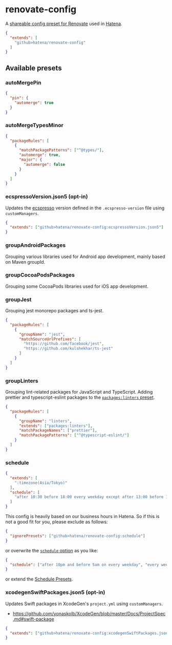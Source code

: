 # renovate-config

A [shareable config preset for Renovate](https://docs.renovatebot.com/config-presets/) used in [Hatena](https://hatena.co.jp/).

```json
{
  "extends": [
    "github>hatena/renovate-config"
  ]
}
```

## Available presets

### autoMergePin

```json
{
  "pin": {
    "automerge": true
  }
}
```

### autoMergeTypesMinor

```json
{
  "packageRules": [
    {
      "matchPackagePatterns": ["^@types/"],
      "automerge": true,
      "major": {
        "automerge": false
      }
    }
  ]
}
```

### ecspressoVersion.json5 (opt-in)

Updates the [ecspresso](https://github.com/kayac/ecspresso) version defined in the `.ecspresso-version` file using `customManagers`.

```json
{
  "extends": ["github>hatena/renovate-config:ecspressoVersion.json5"]
}
```

### groupAndroidPackages

Grouping various libraries used for Android app development, mainly based on Maven groupId.

### groupCocoaPodsPackages

Grouping some CocoaPods libraries used for iOS app development.

### groupJest

Grouping jest monorepo packages and ts-jest.

```json
{
  "packageRules": [
    {
      "groupName": "jest",
      "matchSourceUrlPrefixes": [
        "https://github.com/facebook/jest",
        "https://github.com/kulshekhar/ts-jest"
      ]
    }
  ]
}
```

### groupLinters

Grouping lint-related packages for JavaScript and TypeScript. Adding prettier and typescript-eslint packages to the [`packages:linters` preset](https://docs.renovatebot.com/presets-packages/#packageslinters).

```json
{
  "packageRules": [
    {
      "groupName": "linters",
      "extends": ["packages:linters"],
      "matchPackageNames": ["prettier"],
      "matchPackagePatterns": ["^@typescript-eslint/"]
    }
  ]
}
```

### schedule

```json
{
  "extends": [
    ":timezone(Asia/Tokyo)"
  ],
  "schedule": [
    "after 10:30 before 18:00 every weekday except after 13:00 before 14:00"
  ]
}
```

This config is heavily based on our business hours in Hatena. So if this is not a good fit for you, please exclude as follows:

```json
{
  "ignorePresets": ["github>hatena/renovate-config:schedule"]
}
```

or overwrite the [`schedule` option](https://docs.renovatebot.com/configuration-options/#schedule) as you like:

```json
{
  "schedule": ["after 10pm and before 5am on every weekday", "every weekend"]
}
```

or extend the [Schedule Presets](https://docs.renovatebot.com/presets-schedule/).

### xcodegenSwiftPackages.json5 (opt-in)

Updates Swift packages in XcodeGen's `project.yml` using `customManagers`.

- https://github.com/yonaskolb/XcodeGen/blob/master/Docs/ProjectSpec.md#swift-package

```json
{
  "extends": ["github>hatena/renovate-config:xcodegenSwiftPackages.json5"]
}
```
